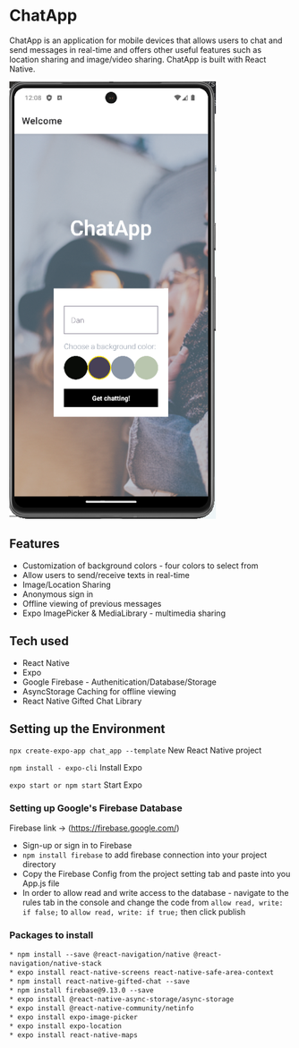 # ChatApp

ChatApp is an application for mobile devices that allows users to chat and send messages in real-time and offers other useful features such as location sharing and image/video sharing. ChatApp is built with React Native.

![Screenshot of ChatApp homescreen](/chatapp-assets/app-screenshot.png)

## Features

- Customization of background colors - four colors to select from
- Allow users to send/receive texts in real-time
- Image/Location Sharing
- Anonymous sign in
- Offline viewing of previous messages
- Expo ImagePicker & MediaLibrary - multimedia sharing

## Tech used

- React Native
- Expo
- Google Firebase - Authenitication/Database/Storage
- AsyncStorage Caching for offline viewing
- React Native Gifted Chat Library

## Setting up the Environment

`npx create-expo-app chat_app --template`
New React Native project

`npm install - expo-cli`
Install Expo

`expo start or npm start`
Start Expo

### Setting up Google's Firebase Database

Firebase link -> (https://firebase.google.com/)

- Sign-up or sign in to Firebase
- `npm install firebase` to add firebase connection into your project directory
- Copy the Firebase Config from the project setting tab and paste into you App.js file
- In order to allow read and write access to the database - navigate to the rules tab in the console and change the code from `allow read, write: if false;` to `allow read, write: if true;` then click publish

### Packages to install

```
* npm install --save @react-navigation/native @react-navigation/native-stack
* expo install react-native-screens react-native-safe-area-context
* npm install react-native-gifted-chat --save
* npm install firebase@9.13.0 --save
* expo install @react-native-async-storage/async-storage
* expo install @react-native-community/netinfo
* expo install expo-image-picker
* expo install expo-location
* expo install react-native-maps
```

